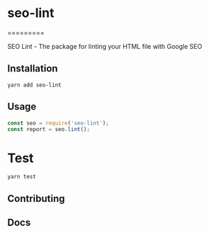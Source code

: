 # seo-lint

=========

SEO Lint - The package for linting your HTML file with Google SEO

## Installation

`yarn add seo-lint`

## Usage

```js
const seo = require('seo-lint');
const report = seo.lint();
```

# Test

`yarn test`

## Contributing


## Docs
```

```
